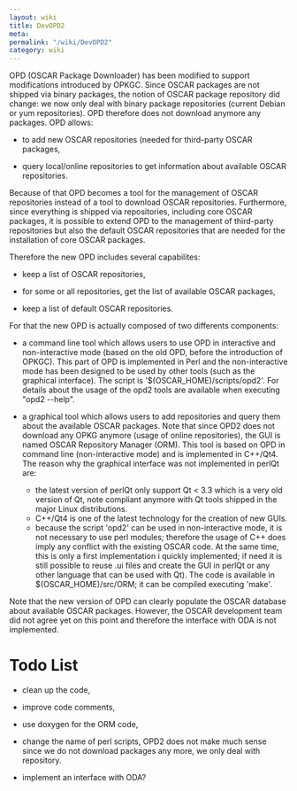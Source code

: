 ```yaml
---
layout: wiki
title: DevOPD2
meta: 
permalink: "/wiki/DevOPD2"
category: wiki
---
```

<!-- Name: DevOPD2 -->
<!-- Version: 12 -->
<!-- Author: valleegr -->

OPD (OSCAR Package Downloader) has been modified to support modifications 
introduced by OPKGC. Since OSCAR packages are not shipped via binary packages,
the notion of OSCAR package repository did change: we now only deal with binary
package repositories (current Debian or yum repositories).
OPD therefore does not download anymore any packages. OPD allows:

  - to add new OSCAR repositories (needed for third-party OSCAR packages,

  - query local/online repositories to get information about available OSCAR repositories.

Because of that OPD becomes a tool for the management of OSCAR repositories
instead of a tool to download OSCAR repositories.
Furthermore, since everything is shipped via repositories, including core
OSCAR packages, it is possible to extend OPD to the management of third-party
repositories but also the default OSCAR repositories that are needed for the
installation of core OSCAR packages.

Therefore the new OPD includes several capabilites:

  - keep a list of OSCAR repositories,

  - for some or all repositories, get the list of available OSCAR packages,

  - keep a list of default OSCAR repositories.

For that the new OPD is actually composed of two differents components:

  - a command line tool which allows users to use OPD in interactive and non-interactive mode (based on the old OPD, before the introduction of OPKGC). This part of OPD is implemented in Perl and the non-interactive mode has been designed to be used by other tools (such as the graphical interface). The script is '$(OSCAR_HOME)/scripts/opd2'. For details about the usage of the opd2 tools are available when executing "opd2 --help".

  - a graphical tool which allows users to add repositories and query them about the available OSCAR packages. Note that since OPD2 does not download any OPKG   anymore (usage of online repositories), the GUI is named OSCAR Repository Manager (ORM). This tool is based on OPD in command line (non-interactive mode) and is implemented in C++/Qt4. The reason why the graphical interface was not implemented in perlQt are: 
    * the latest version of perlQt only support Qt < 3.3 which is a very old 
      version of Qt, note compliant anymore with Qt tools shipped in the major 
      Linux distributions.
    * C++/Qt4 is one of the latest technology for the creation of new GUIs.
    * because the script 'opd2' can be used in non-interactive mode, it is not
      necessary to use perl modules; therefore the usage of C++ does imply any
      conflict with the existing OSCAR code.
  At the same time, this is only a first implementation i quickly implemented; if need it is still possible to reuse .ui files and create the GUI in perlQt or any other language that can be used with Qt). The code is available in $(OSCAR_HOME)/src/ORM; it can be compiled executing 'make'.

Note that the new version of OPD can clearly populate the OSCAR database about
available OSCAR packages. However, the OSCAR development team did not agree yet
on this point and therefore the interface with ODA is not implemented.

# Todo List

  - clean up the code,

  - improve code comments,

  - use doxygen for the ORM code,

  - change the name of perl scripts, OPD2 does not make much sense since we do not download packages any more, we only deal with repository.

  - implement an interface with ODA?